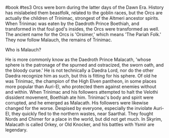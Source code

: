 #book #tes3
Orcs were born during the latter days of the Dawn Era. History has mislabeled them beastfolk, related to the goblin races, but the Orcs are actually the children of Trinimac, strongest of the Altmeri ancestor spirits. When Trinimac was eaten by the Daedroth Prince Boethiah, and transformed in that foul god's insides, the Orcs were transformed as well. The ancient name for the Orcs is 'Orsimer,' which means 'The Pariah Folk.' They now follow Malauch, the remains of Trinimac.

Who is Malauch?

He is more commonly know as the Daedroth Prince Malacath, 'whose sphere is the patronage of the spurned and ostracized, the sworn oath, and the bloody curse.' He is not technically a Daedra Lord, nor do the other Daedra recognize him as such, but this is fitting for his sphere. Of old he was Trinimac, the champion of the High Elven pantheon, in some places more popular than Auri-El, who protected them against enemies without and within. When Trinimac and his followers attempted to halt the Velothi dissident movement, Boethiah ate him. Trinimac's body and spirit were corrupted, and he emerged as Malacath. His followers were likewise changed for the worse. Despised by everyone, especially the inviolate Auri-El, they quickly fled to the northern wastes, near Saarthal. They fought Nords and Chimer for a place in the world, but did not get much. In Skyrim, Malacath is called Orkey, or Old Knocker, and his battles with Ysmir are legendary.
